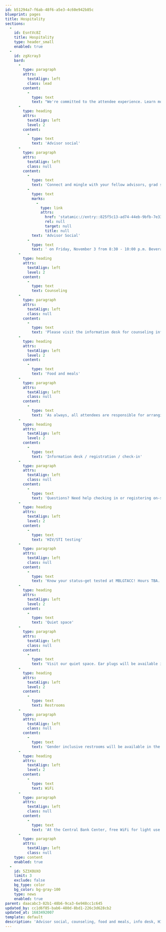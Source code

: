 ```yaml
---
id: b51294a7-f6ab-48f6-a5e3-4c60e942b85c
blueprint: pages
title: Hospitality
sections:
  -
    id: EsntVc8Z
    title: Hospitality
    type: header_small
    enabled: true
  -
    id: zgXcray3
    bard:
      -
        type: paragraph
        attrs:
          textAlign: left
          class: lead
        content:
          -
            type: text
            text: "We're committed to the attendee experience. Learn more below, and visit us at the information desk."
      -
        type: heading
        attrs:
          textAlign: left
          level: 2
        content:
          -
            type: text
            text: 'Advisor social'
      -
        type: paragraph
        attrs:
          textAlign: left
          class: null
        content:
          -
            type: text
            text: 'Connect and mingle with your fellow advisors, grad students, and higher ed folks! Join us at the '
          -
            type: text
            marks:
              -
                type: link
                attrs:
                  href: 'statamic://entry::825f5c13-ad74-44eb-9bfb-7e33a22c49e4'
                  rel: null
                  target: null
                  title: null
            text: 'Advisor Social'
          -
            type: text
            text: ' on Friday, November 3 from 8:30 - 10:00 p.m. Beverages and light refreshments available. Please no undergraduate students.'
      -
        type: heading
        attrs:
          textAlign: left
          level: 2
        content:
          -
            type: text
            text: Counseling
      -
        type: paragraph
        attrs:
          textAlign: left
          class: null
        content:
          -
            type: text
            text: 'Please visit the information desk for counseling information.'
      -
        type: heading
        attrs:
          textAlign: left
          level: 2
        content:
          -
            type: text
            text: 'Food and meals'
      -
        type: paragraph
        attrs:
          textAlign: left
          class: null
        content:
          -
            type: text
            text: 'As always, all attendees are responsible for arranging and paying for their own food and meals during conference weekend, except where otherwise specifically noted. Attendees who register and declare any dietary needs by October 3 will be guaranteed a meal at the Saturday lunch and learn session.'
      -
        type: heading
        attrs:
          textAlign: left
          level: 2
        content:
          -
            type: text
            text: 'Information desk / registration / check-in'
      -
        type: paragraph
        attrs:
          textAlign: left
          class: null
        content:
          -
            type: text
            text: 'Questions? Need help checking in or registering on-site? Something else we can do? Stop by our information desk Friday from 2:00 - 10:00 p.m. (location TBA), Saturday from 8:00 a.m. - 10:00 p.m. (location TBA), and Sunday from 8:00 a.m. - 12:30 p.m.'
      -
        type: heading
        attrs:
          textAlign: left
          level: 2
        content:
          -
            type: text
            text: 'HIV/STI testing'
      -
        type: paragraph
        attrs:
          textAlign: left
          class: null
        content:
          -
            type: text
            text: 'Know your status—get tested at MBLGTACC! Hours TBA.'
      -
        type: heading
        attrs:
          textAlign: left
          level: 2
        content:
          -
            type: text
            text: 'Quiet space'
      -
        type: paragraph
        attrs:
          textAlign: left
          class: null
        content:
          -
            type: text
            text: 'Visit our quiet space. Ear plugs will be available in the quiet space during those hours, and at the conference info desk while supplies last. '
      -
        type: heading
        attrs:
          textAlign: left
          level: 2
        content:
          -
            type: text
            text: Restrooms
      -
        type: paragraph
        attrs:
          textAlign: left
          class: null
        content:
          -
            type: text
            text: 'Gender inclusive restrooms will be available in the conference space.'
      -
        type: heading
        attrs:
          textAlign: left
          level: 2
        content:
          -
            type: text
            text: WiFi
      -
        type: paragraph
        attrs:
          textAlign: left
          class: null
        content:
          -
            type: text
            text: 'At the Central Bank Center, free WiFi for light use like reading emails and web browsing is available in all public spaces including all meeting rooms.'
      -
        type: paragraph
        attrs:
          textAlign: left
          class: null
    type: content
    enabled: true
  -
    id: 5Z3XOUXO
    limit: 3
    exclude: false
    bg_type: color
    bg_color: bg-gray-100
    type: news
    enabled: true
parent: daacabc3-82b1-48b6-9ca3-6e948cc1c645
updated_by: cc1d6f85-bab6-480d-8bd1-226c3d628cb2
updated_at: 1683492007
template: default
description: 'Advisor social, counseling, food and meals, info desk, HIV / STI testing, quiet space, restrooms, wifi, and more.'
---
```

